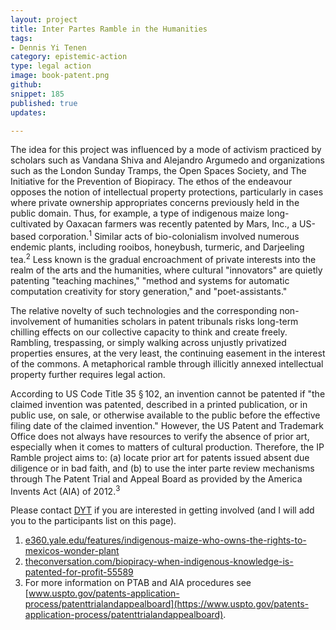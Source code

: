 ```yaml
---
layout: project
title: Inter Partes Ramble in the Humanities
tags:
- Dennis Yi Tenen
category: epistemic-action
type: legal action
image: book-patent.png
github:
snippet: 185
published: true
updates:

---
```


The idea for this project was influenced by a mode of activism practiced by scholars such as
Vandana Shiva and Alejandro Argumedo and organizations such as the London Sunday Tramps, the
Open Spaces Society, and The Initiative for the Prevention of Biopiracy. The ethos of the
endeavour opposes the notion of intellectual property protections, particularly in cases where
private ownership appropriates concerns previously held in the public domain.  Thus, for
example, a type of indigenous maize long-cultivated by Oaxacan farmers was recently patented by
Mars, Inc., a US-based corporation.<sup>1</sup> Similar acts of bio-colonialism involved
numerous endemic plants, including rooibos, honeybush, turmeric, and Darjeeling
tea.<sup>2</sup> Less known is the gradual encroachment of private interests into the realm of
the arts and the humanities, where cultural "innovators" are quietly patenting "teaching
machines," "method and systems for automatic computation creativity for story generation," and
"poet-assistants."

The relative novelty of such technologies and the corresponding non-involvement of humanities
scholars in patent tribunals risks long-term chilling effects on our collective capacity to
think and create freely. Rambling, trespassing, or simply walking across unjustly privatized
properties ensures, at the very least, the continuing easement in the interest of the commons.
A metaphorical ramble through illicitly annexed intellectual property further requires legal
action.

According to US Code Title 35 § 102, an invention cannot be patented if "the claimed invention
was patented, described in a printed publication, or in public use, on sale, or otherwise
available to the public before the effective filing date of the claimed invention." However,
the US Patent and Trademark Office does not always have resources to verify the absence of
prior art, especially when it comes to matters of cultural production. Therefore, the IP Ramble
project aims to: (a) locate prior art for patents issued absent due diligence or in bad faith,
and (b) to use the inter parte review mechanisms through The Patent Trial and Appeal Board as
provided by the America Invents Act (AIA) of 2012.<sup>3</sup>

Please contact [DYT](https://english.columbia.edu/content/dennis-tenen) if you are interested
in getting involved (and I will add you to the participants list on this page).

1. [e360.yale.edu/features/indigenous-maize-who-owns-the-rights-to-mexicos-wonder-plant](https://web.archive.org/save/https://e360.yale.edu/features/indigenous-maize-who-owns-the-rights-to-mexicos-wonder-plant)
2. [theconversation.com/biopiracy-when-indigenous-knowledge-is-patented-for-profit-55589](https://web.archive.org/web/20200430164917/https://theconversation.com/biopiracy-when-indigenous-knowledge-is-patented-for-profit-55589)
3. For more information on PTAB and AIA procedures see [www.uspto.gov/patents-application-process/patenttrialandappealboard](https://www.uspto.gov/patents-application-process/patenttrialandappealboard).



